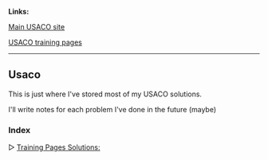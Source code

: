 **Links:**

[Main USACO site](http://www.usaco.org/index.php)

[USACO training pages](https://train.usaco.org/)

<hr>

## Usaco
This is just where I've stored most of my USACO solutions.

I'll write notes for each problem I've done in the future (maybe)

### Index

▷ [Training Pages Solutions:](https://github.com/TruaShamu/Usaco/tree/main/Usaco-Training-Page-Solutions-main)




